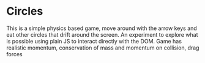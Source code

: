 # Circles
This is a simple physics based game, move around with the arrow keys and eat other circles that drift around the screen. An experiment to explore what is possible using plain JS to interact directly with the DOM.
Game has realistic momentum, conservation of mass and momentum on collision, drag forces 
